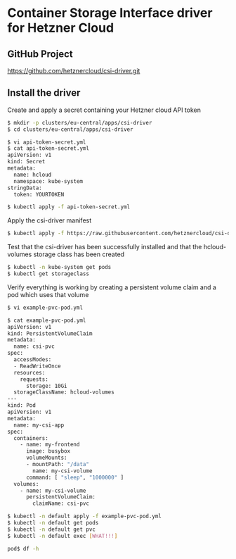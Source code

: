 Container Storage Interface driver for Hetzner Cloud
==================
GitHub Project
------------
https://github.com/hetznercloud/csi-driver.git

Install the driver
------------
Create and apply a secret containing your Hetzner cloud API token
```sh
$ mkdir -p clusters/eu-central/apps/csi-driver
$ cd clusters/eu-central/apps/csi-driver  

$ vi api-token-secret.yml
$ cat api-token-secret.yml
apiVersion: v1
kind: Secret
metadata:
  name: hcloud
  namespace: kube-system
stringData:
  token: YOURTOKEN 

$ kubectl apply -f api-token-secret.yml
```

Apply the csi-driver manifest
```sh
$ kubectl apply -f https://raw.githubusercontent.com/hetznercloud/csi-driver/v2.3.2/deploy/kubernetes/hcloud-csi.yml
```

Test that the csi-driver has been successfully installed and that the hcloud-volumes storage class has been created
```sh
$ kubectl -n kube-system get pods
$ kubectl get storageclass
```

Verify everything is working by creating a persistent volume claim and a pod which uses that volume
```sh
$ vi example-pvc-pod.yml

$ cat example-pvc-pod.yml
apiVersion: v1
kind: PersistentVolumeClaim
metadata:
  name: csi-pvc
spec:
  accessModes:
  - ReadWriteOnce
  resources:
    requests:
      storage: 10Gi
  storageClassName: hcloud-volumes
---
kind: Pod
apiVersion: v1
metadata:
  name: my-csi-app
spec:
  containers:
    - name: my-frontend
      image: busybox
      volumeMounts:
      - mountPath: "/data"
        name: my-csi-volume
      command: [ "sleep", "1000000" ]
  volumes:
    - name: my-csi-volume
      persistentVolumeClaim:
        claimName: csi-pvc

$ kubectl -n default apply -f example-pvc-pod.yml
$ kubectl -n default get pods
$ kubectl -n default get pvc
$ kubectl -n default exec [WHAT!!!]

pod$ df -h
```